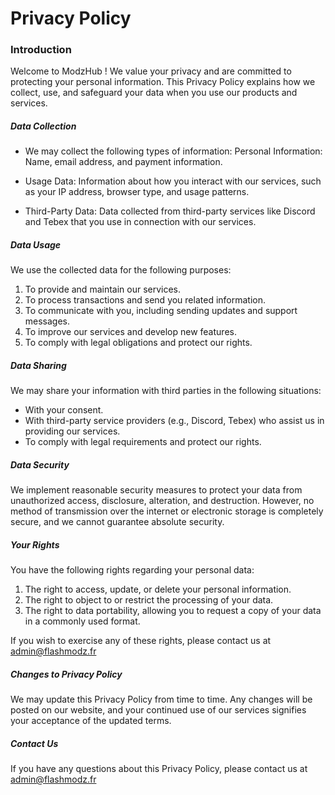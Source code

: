 # Privacy Policy
### Introduction
Welcome to ModzHub !
We value your privacy and are committed to protecting your personal information.
This Privacy Policy explains how we collect, use, and safeguard your data when you use our products and services.

##### Data Collection

- We may collect the following types of information:
Personal Information: Name, email address, and payment information.

- Usage Data:
Information about how you interact with our services, such as your IP address, browser type, and usage patterns.

- Third-Party Data:
Data collected from third-party services like Discord and Tebex that you use in connection with our services.

##### Data Usage
We use the collected data for the following purposes:
1. To provide and maintain our services.
2. To process transactions and send you related information.
3. To communicate with you, including sending updates and support messages.
4. To improve our services and develop new features.
5. To comply with legal obligations and protect our rights.

##### Data Sharing
We may share your information with third parties in the following situations:
- With your consent.
- With third-party service providers (e.g., Discord, Tebex) who assist us in providing our services.
- To comply with legal requirements and protect our rights.

##### Data Security
We implement reasonable security measures to protect your data from unauthorized access, disclosure, alteration, and destruction. However, no method of transmission over the internet or electronic storage is completely secure, and we cannot guarantee absolute security.

##### Your Rights
You have the following rights regarding your personal data:

1. The right to access, update, or delete your personal information.
2. The right to object to or restrict the processing of your data.
3. The right to data portability, allowing you to request a copy of your data in a commonly used format.

If you wish to exercise any of these rights, please contact us at admin@flashmodz.fr

##### Changes to Privacy Policy
We may update this Privacy Policy from time to time. Any changes will be posted on our website, and your continued use of our services signifies your acceptance of the updated terms.

##### Contact Us
If you have any questions about this Privacy Policy, please contact us at admin@flashmodz.fr
